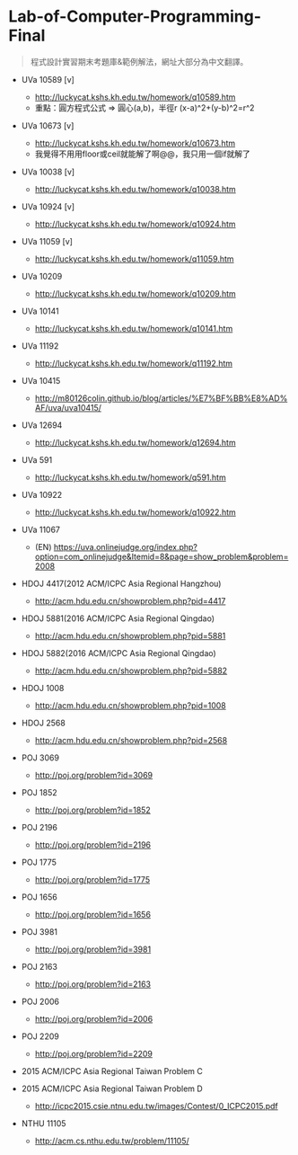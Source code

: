 # Lab-of-Computer-Programming-Final

> 程式設計實習期末考題庫&範例解法，網址大部分為中文翻譯。



- UVa 10589 [v]
  - http://luckycat.kshs.kh.edu.tw/homework/q10589.htm
  - 重點：圓方程式公式
    => 圓心(a,b)，半徑r
    (x-a)^2+(y-b)^2=r^2
- UVa 10673 [v]
  - http://luckycat.kshs.kh.edu.tw/homework/q10673.htm
  - 我覺得不用用floor或ceil就能解了啊@@，我只用一個if就解了
- UVa 10038 [v]
  - http://luckycat.kshs.kh.edu.tw/homework/q10038.htm
- UVa 10924 [v]
  - http://luckycat.kshs.kh.edu.tw/homework/q10924.htm
- UVa 11059 [v]
  - http://luckycat.kshs.kh.edu.tw/homework/q11059.htm
- UVa 10209
  - http://luckycat.kshs.kh.edu.tw/homework/q10209.htm
- UVa 10141
  - http://luckycat.kshs.kh.edu.tw/homework/q10141.htm
- UVa 11192
  - http://luckycat.kshs.kh.edu.tw/homework/q11192.htm
- UVa 10415
  - http://m80126colin.github.io/blog/articles/%E7%BF%BB%E8%AD%AF/uva/uva10415/
- UVa 12694
  - http://luckycat.kshs.kh.edu.tw/homework/q12694.htm
- UVa 591
  - http://luckycat.kshs.kh.edu.tw/homework/q591.htm
- UVa 10922
  - http://luckycat.kshs.kh.edu.tw/homework/q10922.htm
- UVa 11067
  - (EN) https://uva.onlinejudge.org/index.php?option=com_onlinejudge&Itemid=8&page=show_problem&problem=2008

- HDOJ 4417(2012 ACM/ICPC Asia Regional Hangzhou)
  - http://acm.hdu.edu.cn/showproblem.php?pid=4417
- HDOJ 5881(2016 ACM/ICPC Asia Regional Qingdao)
  - http://acm.hdu.edu.cn/showproblem.php?pid=5881
- HDOJ 5882(2016 ACM/ICPC Asia Regional Qingdao)
  - http://acm.hdu.edu.cn/showproblem.php?pid=5882
- HDOJ 1008
  - http://acm.hdu.edu.cn/showproblem.php?pid=1008
- HDOJ 2568
  - http://acm.hdu.edu.cn/showproblem.php?pid=2568
- POJ 3069
  - http://poj.org/problem?id=3069
- POJ 1852
  - http://poj.org/problem?id=1852
- POJ 2196
  - http://poj.org/problem?id=2196
- POJ 1775
  - http://poj.org/problem?id=1775
- POJ 1656
  - http://poj.org/problem?id=1656
- POJ 3981
  - http://poj.org/problem?id=3981
- POJ 2163
  - http://poj.org/problem?id=2163
- POJ 2006
  - http://poj.org/problem?id=2006
- POJ 2209
  - http://poj.org/problem?id=2209
- 2015 ACM/ICPC Asia Regional Taiwan Problem C
- 2015 ACM/ICPC Asia Regional Taiwan Problem D
  - http://icpc2015.csie.ntnu.edu.tw/images/Contest/0_ICPC2015.pdf
- NTHU 11105
  - http://acm.cs.nthu.edu.tw/problem/11105/


